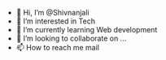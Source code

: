 - 👋 Hi, I’m @Shivnanjali
- 👀 I’m interested in Tech
- 🌱 I’m currently learning Web development
- 💞️ I’m looking to collaborate on ...
- 📫 How to reach me mail

<!---
Shivnanjali/Shivnanjali is a ✨ special ✨ repository because its `README.md` (this file) appears on your GitHub profile.
You can click the Preview link to take a look at your changes.
--->
